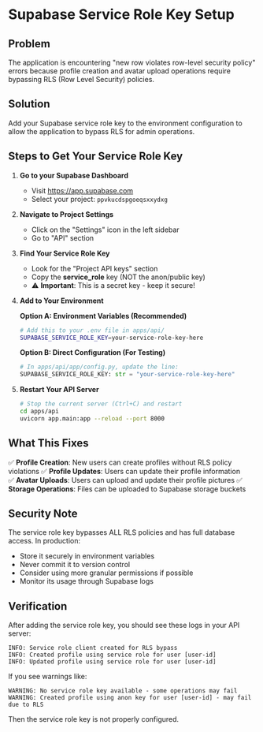 # Supabase Service Role Key Setup

## Problem
The application is encountering "new row violates row-level security policy" errors because profile creation and avatar upload operations require bypassing RLS (Row Level Security) policies.

## Solution
Add your Supabase service role key to the environment configuration to allow the application to bypass RLS for admin operations.

## Steps to Get Your Service Role Key

1. **Go to your Supabase Dashboard**
   - Visit https://app.supabase.com
   - Select your project: `ppvkucdspgoeqsxxydxg`

2. **Navigate to Project Settings**
   - Click on the "Settings" icon in the left sidebar
   - Go to "API" section

3. **Find Your Service Role Key**
   - Look for the "Project API keys" section
   - Copy the **service_role** key (NOT the anon/public key)
   - ⚠️ **Important**: This is a secret key - keep it secure!

4. **Add to Your Environment**

   **Option A: Environment Variables (Recommended)**
   ```bash
   # Add this to your .env file in apps/api/
   SUPABASE_SERVICE_ROLE_KEY=your-service-role-key-here
   ```

   **Option B: Direct Configuration (For Testing)**
   ```python
   # In apps/api/app/config.py, update the line:
   SUPABASE_SERVICE_ROLE_KEY: str = "your-service-role-key-here"
   ```

5. **Restart Your API Server**
   ```bash
   # Stop the current server (Ctrl+C) and restart
   cd apps/api
   uvicorn app.main:app --reload --port 8000
   ```

## What This Fixes

✅ **Profile Creation**: New users can create profiles without RLS policy violations
✅ **Profile Updates**: Users can update their profile information  
✅ **Avatar Uploads**: Users can upload and update their profile pictures
✅ **Storage Operations**: Files can be uploaded to Supabase storage buckets

## Security Note

The service role key bypasses ALL RLS policies and has full database access. In production:
- Store it securely in environment variables
- Never commit it to version control
- Consider using more granular permissions if possible
- Monitor its usage through Supabase logs

## Verification

After adding the service role key, you should see these logs in your API server:
```
INFO: Service role client created for RLS bypass
INFO: Created profile using service role for user [user-id]
INFO: Updated profile using service role for user [user-id]
```

If you see warnings like:
```
WARNING: No service role key available - some operations may fail
WARNING: Created profile using anon key for user [user-id] - may fail due to RLS
```

Then the service role key is not properly configured.
